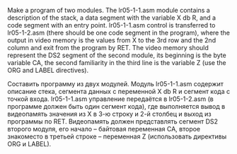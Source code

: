 Make a program of two modules. The lr05-1-1.asm module contains a description of the stack, a data segment with the variable X db R, and a code segment with an entry point. lr05-1-1.asm control is transferred to lr05-1-2.asm (there should be one code segment in the program), where the output in video memory is the values from X to the 3rd row and the 2nd column and exit from the program by RET. The video memory should represent the DS2 segment of the second module, its beginning is the byte variable CA, the second familiarity in the third line is the variable Z (use the ORG and LABEL directives).

Составить программу из двух модулей. Модуль lr05-1-1.asm содержит описание стека, сегмента данных с переменной X db R и сегмент кода с точкой входа. lr05-1-1.asm управление передаётся в lr05-1-2.asm (в программе должен быть один сегмент кода), где выполняется вывод в видеопамять значения из X в 3-ю строку и 2-й столбец и выход из программы по RET. Видеопамять должен представлять сегмент DS2 второго модуля, его начало – байтовая переменная CA, второе знакоместо в третьей строке – переменная Z (использовать директивы ORG и LABEL).
